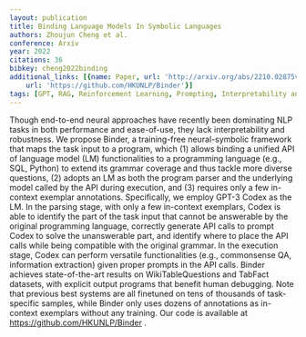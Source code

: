 ```yaml
---
layout: publication
title: Binding Language Models In Symbolic Languages
authors: Zhoujun Cheng et al.
conference: Arxiv
year: 2022
citations: 36
bibkey: cheng2022binding
additional_links: [{name: Paper, url: 'http://arxiv.org/abs/2210.02875v2'}, {name: Code,
    url: 'https://github.com/HKUNLP/Binder'}]
tags: [GPT, RAG, Reinforcement Learning, Prompting, Interpretability and Explainability]
---
```

Though end-to-end neural approaches have recently been dominating NLP tasks
in both performance and ease-of-use, they lack interpretability and robustness.
We propose Binder, a training-free neural-symbolic framework that maps the task
input to a program, which (1) allows binding a unified API of language model
(LM) functionalities to a programming language (e.g., SQL, Python) to extend
its grammar coverage and thus tackle more diverse questions, (2) adopts an LM
as both the program parser and the underlying model called by the API during
execution, and (3) requires only a few in-context exemplar annotations.
Specifically, we employ GPT-3 Codex as the LM. In the parsing stage, with only
a few in-context exemplars, Codex is able to identify the part of the task
input that cannot be answerable by the original programming language, correctly
generate API calls to prompt Codex to solve the unanswerable part, and identify
where to place the API calls while being compatible with the original grammar.
In the execution stage, Codex can perform versatile functionalities (e.g.,
commonsense QA, information extraction) given proper prompts in the API calls.
Binder achieves state-of-the-art results on WikiTableQuestions and TabFact
datasets, with explicit output programs that benefit human debugging. Note that
previous best systems are all finetuned on tens of thousands of task-specific
samples, while Binder only uses dozens of annotations as in-context exemplars
without any training. Our code is available at https://github.com/HKUNLP/Binder .